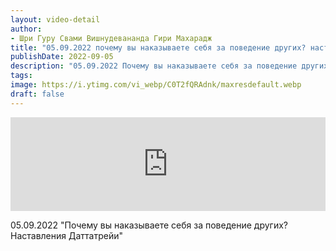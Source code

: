 ```yaml
---
layout: video-detail
author:
- Шри Гуру Свами Вишнудевананда Гири Махарадж
title: "05.09.2022 почему вы наказываете себя за поведение других? наставления даттатрейи"
publishDate: 2022-09-05
description: "05.09.2022 Почему вы наказываете себя за поведение других? Наставления Даттатрейи"
tags: 
image: https://i.ytimg.com/vi_webp/C0T2fQRAdnk/maxresdefault.webp
draft: false
---
```


<iframe width="100%" src="https://www.youtube.com/embed/C0T2fQRAdnk" frameborder="0" allowfullscreen=""></iframe> 

 05.09.2022 "Почему вы наказываете себя за поведение других? Наставления Даттатрейи"

  

 